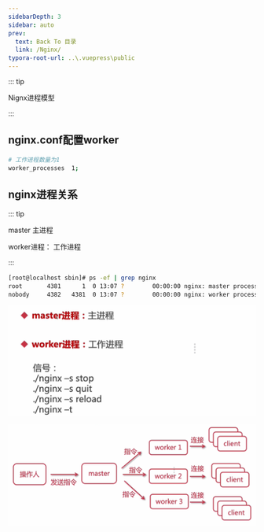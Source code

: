 ```yaml
---
sidebarDepth: 3
sidebar: auto
prev:
  text: Back To 目录
  link: /Nginx/
typora-root-url: ..\.vuepress\public
---
```




::: tip

Nignx进程模型

:::



## nginx.conf配置worker

```sh
# 工作进程数量为1
worker_processes  1;
```



## nginx进程关系

::: tip

master 主进程

worker进程： 工作进程

:::

```sh
[root@localhost sbin]# ps -ef | grep nginx
root       4381      1  0 13:07 ?        00:00:00 nginx: master process ./nginx
nobody     4382   4381  0 13:07 ?        00:00:00 nginx: worker process
```



![](/images/nginx/image-20210313124312653.png)



![](/images/nginx/image-20210313124336249.png)

